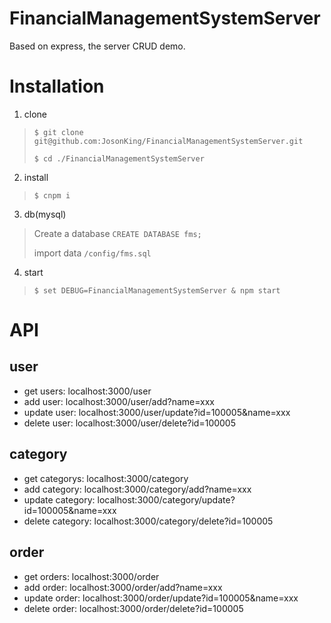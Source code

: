 # FinancialManagementSystemServer

Based on express, the server CRUD demo.

# Installation
1. clone
> `$ git clone git@github.com:JosonKing/FinancialManagementSystemServer.git`
>
> `$ cd ./FinancialManagementSystemServer`

2. install
> `$ cnpm i`

3. db(mysql)
> Create a database
> `CREATE DATABASE fms;`
>
> import data
> `/config/fms.sql`

4. start
> `$ set DEBUG=FinancialManagementSystemServer & npm start`

# API
## user
- get users: localhost:3000/user
- add user: localhost:3000/user/add?name=xxx
- update user: localhost:3000/user/update?id=100005&name=xxx
- delete user: localhost:3000/user/delete?id=100005

## category
- get categorys: localhost:3000/category
- add category: localhost:3000/category/add?name=xxx
- update category: localhost:3000/category/update?id=100005&name=xxx
- delete category: localhost:3000/category/delete?id=100005

## order
- get orders: localhost:3000/order
- add order: localhost:3000/order/add?name=xxx
- update order: localhost:3000/order/update?id=100005&name=xxx
- delete order: localhost:3000/order/delete?id=100005
